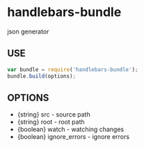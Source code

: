 # handlebars-bundle
json generator


## USE

```javascript
var bundle = require('handlebars-bundle');
bundle.build(options);
```

## OPTIONS

* {string} src - source path
* {string} root - root path
* {boolean} watch - watching changes
* {boolean} ignore_errors - ignore errors

